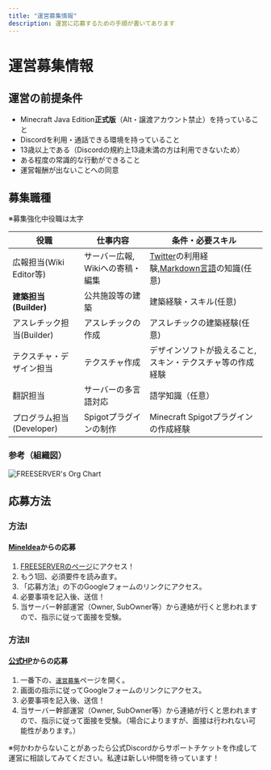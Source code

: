 ```yaml
---
title: "運営募集情報"
description: 運営に応募するための手順が書いてあります
---
```


# 運営募集情報

## 運営の前提条件

- Minecraft Java Edition**正式版**（Alt・譲渡アカウント禁止）を持っていること
- Discordを利用・通話できる環境を持っていること
- 13歳以上である（Discordの規約上13歳未満の方は利用できないため）
- ある程度の常識的な行動ができること
- 運営報酬が出ないことへの同意

## 募集職種

※募集強化中役職は太字

| 役職 | 仕事内容 | 条件・必要スキル |
| - | - | - |
| 広報担当(Wiki Editor等) | サーバー広報, Wikiへの寄稿・編集 | [Twitter](https://twitter.com)の利用経験,[Markdown言語](https://w.wiki/3PyA)の知識(任意) |
| **建築担当(Builder)** | 公共施設等の建築 | 建築経験・スキル(任意) |
| アスレチック担当(Builder) | アスレチックの作成 | アスレチックの建築経験(任意) |
| テクスチャ・デザイン担当 | テクスチャ作成 | デザインソフトが扱えること, スキン・テクスチャ等の作成経験 |
| 翻訳担当 | サーバーの多言語対応 | 語学知識（任意） |
| プログラム担当(Developer) | Spigotプラグインの制作 | Minecraft Spigotプラグインの作成経験 |

### 参考（組織図）

![FREESERVER's Org Chart](https://i.imgur.com/urCjGqV.jpg)

## 応募方法

### 方法I

#### [MineIdea](https://mineidea.net/projects/6553459080)からの応募

1. [FREESERVERのページ](https://mineidea.net/projects/6553459080)にアクセス！
2. もう1回、必須要件を読み直す。
3. 「応募方法」の下のGoogleフォームのリンクにアクセス。
4. 必要事項を記入後、送信！
5. 当サーバー幹部運営（Owner, SubOwner等）から連絡が行くと思われますので、指示に従って面接を受験。

### 方法II

#### [公式HP](https://freeserver.pro/)からの応募

1. 一番下の、[`運営募集`](https://freeserver.pro/join-us)ページを開く。
2. 画面の指示に従ってGoogleフォームのリンクにアクセス。
3. 必要事項を記入後、送信！
4. 当サーバー幹部運営（Owner, SubOwner等）から連絡が行くと思われますので、指示に従って面接を受験。（場合によりますが、面接は行われない可能性があります。）

※何かわからないことがあったら公式Discordからサポートチケットを作成して運営に相談してみてください。私達は新しい仲間を待っています！
